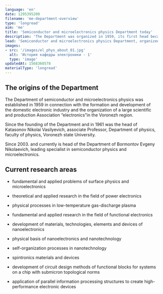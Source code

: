 ```yaml
---
language: 'en'
date: 1295395200
filename: 'me-department-overview'
type: 'longread'
aim: 'me'
title: 'Semiconductor and microelectronics physics Department today'
description: 'The Department was organized in 1959, its first head became...'
lead: 'Semiconductor and microelectronics physics Department, organized in 1959 From this moment on 1961 head was Katasonov Nikolai Vasilyevich, associate Professor, Department of physics, faculty of physics, Voronezh state University.'
images:
- src: '/images/el_phys_about_01.jpg'
  alt: 'История кафедры электроники - 1'
  type: 'image'
updatedAt: 1568360578
materialType: 'longread'
---
```

The origins of the Department
-----------------------------

The Department of semiconductor and microelectronics physics was established in 1959 in connection with the formation and development of the domestic electronic industry and the organization of a large scientific and production Association “electronics”in the Voronezh region.

Since the founding of the Department and in 1961 was the head of Katasonov Nikolai Vasilyevich, associate Professor, Department of physics, faculty of physics, Voronezh state University.

Since 2003. and currently is head of the Department of Bormontov Evgeny Nikolaevich, leading specialist in semiconductor physics and microelectronics.

Current research areas
----------------------

*   fundamental and applied problems of surface physics and microelectronics

*   theoretical and applied research in the field of power electronics

*   physical processes in low-temperature gas-discharge plasma

*   fundamental and applied research in the field of functional electronics

*   development of materials, technologies, elements and devices of nanoelectronics

*   physical basis of nanoelectronics and nanotechnology

*   self-organization processes in nanotechnology

*   spintronics materials and devices

*   development of circuit design methods of functional blocks for systems on a chip with submicron topological norms

*   application of parallel information processing structures to create high-performance electronic devices
